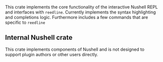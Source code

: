 This crate implements the core functionality of the interactive Nushell REPL and interfaces with `reedline`.
Currently implements the syntax highlighting and completions logic.
Furthermore includes a few commands that are specific to `reedline`

## Internal Nushell crate

This crate implements components of Nushell and is not designed to support plugin authors or other users directly.

